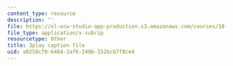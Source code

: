 ```yaml
---
content_type: resource
description: ''
file: https://ol-ocw-studio-app-production.s3.amazonaws.com/courses/10-34-numerical-methods-applied-to-chemical-engineering-fall-2015/a0258cf064642af6240b152bcb7f8ce4_muFAQx5dUdU.srt
file_type: application/x-subrip
resourcetype: Other
title: 3play caption file
uid: a0258cf0-6464-2af6-240b-152bcb7f8ce4
---
```

